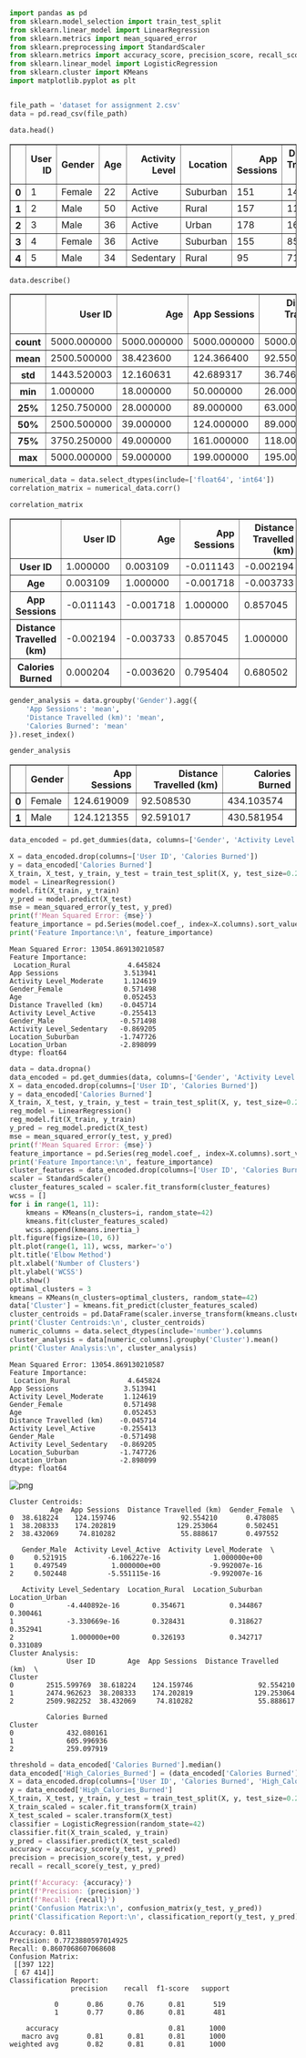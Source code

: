 ```python
import pandas as pd
from sklearn.model_selection import train_test_split
from sklearn.linear_model import LinearRegression
from sklearn.metrics import mean_squared_error
from sklearn.preprocessing import StandardScaler
from sklearn.metrics import accuracy_score, precision_score, recall_score, confusion_matrix, classification_report
from sklearn.linear_model import LogisticRegression
from sklearn.cluster import KMeans
import matplotlib.pyplot as plt


file_path = 'dataset for assignment 2.csv'
data = pd.read_csv(file_path)

data.head()

```




<div>
<style scoped>
    .dataframe tbody tr th:only-of-type {
        vertical-align: middle;
    }

    .dataframe tbody tr th {
        vertical-align: top;
    }

    .dataframe thead th {
        text-align: right;
    }
</style>
<table border="1" class="dataframe">
  <thead>
    <tr style="text-align: right;">
      <th></th>
      <th>User ID</th>
      <th>Gender</th>
      <th>Age</th>
      <th>Activity Level</th>
      <th>Location</th>
      <th>App Sessions</th>
      <th>Distance Travelled (km)</th>
      <th>Calories Burned</th>
    </tr>
  </thead>
  <tbody>
    <tr>
      <th>0</th>
      <td>1</td>
      <td>Female</td>
      <td>22</td>
      <td>Active</td>
      <td>Suburban</td>
      <td>151</td>
      <td>140</td>
      <td>728</td>
    </tr>
    <tr>
      <th>1</th>
      <td>2</td>
      <td>Male</td>
      <td>50</td>
      <td>Active</td>
      <td>Rural</td>
      <td>157</td>
      <td>115</td>
      <td>523</td>
    </tr>
    <tr>
      <th>2</th>
      <td>3</td>
      <td>Male</td>
      <td>36</td>
      <td>Active</td>
      <td>Urban</td>
      <td>178</td>
      <td>163</td>
      <td>795</td>
    </tr>
    <tr>
      <th>3</th>
      <td>4</td>
      <td>Female</td>
      <td>36</td>
      <td>Active</td>
      <td>Suburban</td>
      <td>155</td>
      <td>85</td>
      <td>715</td>
    </tr>
    <tr>
      <th>4</th>
      <td>5</td>
      <td>Male</td>
      <td>34</td>
      <td>Sedentary</td>
      <td>Rural</td>
      <td>95</td>
      <td>71</td>
      <td>439</td>
    </tr>
  </tbody>
</table>
</div>




```python
data.describe()
```




<div>
<style scoped>
    .dataframe tbody tr th:only-of-type {
        vertical-align: middle;
    }

    .dataframe tbody tr th {
        vertical-align: top;
    }

    .dataframe thead th {
        text-align: right;
    }
</style>
<table border="1" class="dataframe">
  <thead>
    <tr style="text-align: right;">
      <th></th>
      <th>User ID</th>
      <th>Age</th>
      <th>App Sessions</th>
      <th>Distance Travelled (km)</th>
      <th>Calories Burned</th>
    </tr>
  </thead>
  <tbody>
    <tr>
      <th>count</th>
      <td>5000.000000</td>
      <td>5000.000000</td>
      <td>5000.000000</td>
      <td>5000.000000</td>
      <td>5000.000000</td>
    </tr>
    <tr>
      <th>mean</th>
      <td>2500.500000</td>
      <td>38.423600</td>
      <td>124.366400</td>
      <td>92.550400</td>
      <td>432.316000</td>
    </tr>
    <tr>
      <th>std</th>
      <td>1443.520003</td>
      <td>12.160631</td>
      <td>42.689317</td>
      <td>36.746095</td>
      <td>187.427426</td>
    </tr>
    <tr>
      <th>min</th>
      <td>1.000000</td>
      <td>18.000000</td>
      <td>50.000000</td>
      <td>26.000000</td>
      <td>102.000000</td>
    </tr>
    <tr>
      <th>25%</th>
      <td>1250.750000</td>
      <td>28.000000</td>
      <td>89.000000</td>
      <td>63.000000</td>
      <td>285.000000</td>
    </tr>
    <tr>
      <th>50%</th>
      <td>2500.500000</td>
      <td>39.000000</td>
      <td>124.000000</td>
      <td>89.000000</td>
      <td>406.000000</td>
    </tr>
    <tr>
      <th>75%</th>
      <td>3750.250000</td>
      <td>49.000000</td>
      <td>161.000000</td>
      <td>118.000000</td>
      <td>560.000000</td>
    </tr>
    <tr>
      <th>max</th>
      <td>5000.000000</td>
      <td>59.000000</td>
      <td>199.000000</td>
      <td>195.000000</td>
      <td>987.000000</td>
    </tr>
  </tbody>
</table>
</div>




```python
numerical_data = data.select_dtypes(include=['float64', 'int64'])
correlation_matrix = numerical_data.corr()

correlation_matrix

```




<div>
<style scoped>
    .dataframe tbody tr th:only-of-type {
        vertical-align: middle;
    }

    .dataframe tbody tr th {
        vertical-align: top;
    }

    .dataframe thead th {
        text-align: right;
    }
</style>
<table border="1" class="dataframe">
  <thead>
    <tr style="text-align: right;">
      <th></th>
      <th>User ID</th>
      <th>Age</th>
      <th>App Sessions</th>
      <th>Distance Travelled (km)</th>
      <th>Calories Burned</th>
    </tr>
  </thead>
  <tbody>
    <tr>
      <th>User ID</th>
      <td>1.000000</td>
      <td>0.003109</td>
      <td>-0.011143</td>
      <td>-0.002194</td>
      <td>0.000204</td>
    </tr>
    <tr>
      <th>Age</th>
      <td>0.003109</td>
      <td>1.000000</td>
      <td>-0.001718</td>
      <td>-0.003733</td>
      <td>-0.003620</td>
    </tr>
    <tr>
      <th>App Sessions</th>
      <td>-0.011143</td>
      <td>-0.001718</td>
      <td>1.000000</td>
      <td>0.857045</td>
      <td>0.795404</td>
    </tr>
    <tr>
      <th>Distance Travelled (km)</th>
      <td>-0.002194</td>
      <td>-0.003733</td>
      <td>0.857045</td>
      <td>1.000000</td>
      <td>0.680502</td>
    </tr>
    <tr>
      <th>Calories Burned</th>
      <td>0.000204</td>
      <td>-0.003620</td>
      <td>0.795404</td>
      <td>0.680502</td>
      <td>1.000000</td>
    </tr>
  </tbody>
</table>
</div>




```python
gender_analysis = data.groupby('Gender').agg({
    'App Sessions': 'mean',
    'Distance Travelled (km)': 'mean',
    'Calories Burned': 'mean'
}).reset_index()

gender_analysis
```




<div>
<style scoped>
    .dataframe tbody tr th:only-of-type {
        vertical-align: middle;
    }

    .dataframe tbody tr th {
        vertical-align: top;
    }

    .dataframe thead th {
        text-align: right;
    }
</style>
<table border="1" class="dataframe">
  <thead>
    <tr style="text-align: right;">
      <th></th>
      <th>Gender</th>
      <th>App Sessions</th>
      <th>Distance Travelled (km)</th>
      <th>Calories Burned</th>
    </tr>
  </thead>
  <tbody>
    <tr>
      <th>0</th>
      <td>Female</td>
      <td>124.619009</td>
      <td>92.508530</td>
      <td>434.103574</td>
    </tr>
    <tr>
      <th>1</th>
      <td>Male</td>
      <td>124.121355</td>
      <td>92.591017</td>
      <td>430.581954</td>
    </tr>
  </tbody>
</table>
</div>




```python
data_encoded = pd.get_dummies(data, columns=['Gender', 'Activity Level', 'Location'])

X = data_encoded.drop(columns=['User ID', 'Calories Burned'])
y = data_encoded['Calories Burned']
X_train, X_test, y_train, y_test = train_test_split(X, y, test_size=0.2, random_state=42)
model = LinearRegression()
model.fit(X_train, y_train)
y_pred = model.predict(X_test)
mse = mean_squared_error(y_test, y_pred)
print(f'Mean Squared Error: {mse}')
feature_importance = pd.Series(model.coef_, index=X.columns).sort_values(ascending=False)
print('Feature Importance:\n', feature_importance)
```

    Mean Squared Error: 13054.869130210587
    Feature Importance:
     Location_Rural              4.645824
    App Sessions                3.513941
    Activity Level_Moderate     1.124619
    Gender_Female               0.571498
    Age                         0.052453
    Distance Travelled (km)    -0.045714
    Activity Level_Active      -0.255413
    Gender_Male                -0.571498
    Activity Level_Sedentary   -0.869205
    Location_Suburban          -1.747726
    Location_Urban             -2.898099
    dtype: float64
    


```python
data = data.dropna()
data_encoded = pd.get_dummies(data, columns=['Gender', 'Activity Level', 'Location'])
X = data_encoded.drop(columns=['User ID', 'Calories Burned'])
y = data_encoded['Calories Burned']
X_train, X_test, y_train, y_test = train_test_split(X, y, test_size=0.2, random_state=42)
reg_model = LinearRegression()
reg_model.fit(X_train, y_train)
y_pred = reg_model.predict(X_test)
mse = mean_squared_error(y_test, y_pred)
print(f'Mean Squared Error: {mse}')
feature_importance = pd.Series(reg_model.coef_, index=X.columns).sort_values(ascending=False)
print('Feature Importance:\n', feature_importance)
cluster_features = data_encoded.drop(columns=['User ID', 'Calories Burned'])
scaler = StandardScaler()
cluster_features_scaled = scaler.fit_transform(cluster_features)
wcss = []
for i in range(1, 11):
    kmeans = KMeans(n_clusters=i, random_state=42)
    kmeans.fit(cluster_features_scaled)
    wcss.append(kmeans.inertia_)
plt.figure(figsize=(10, 6))
plt.plot(range(1, 11), wcss, marker='o')
plt.title('Elbow Method')
plt.xlabel('Number of Clusters')
plt.ylabel('WCSS')
plt.show()
optimal_clusters = 3
kmeans = KMeans(n_clusters=optimal_clusters, random_state=42)
data['Cluster'] = kmeans.fit_predict(cluster_features_scaled)
cluster_centroids = pd.DataFrame(scaler.inverse_transform(kmeans.cluster_centers_), columns=cluster_features.columns)
print('Cluster Centroids:\n', cluster_centroids)
numeric_columns = data.select_dtypes(include='number').columns
cluster_analysis = data[numeric_columns].groupby('Cluster').mean()
print('Cluster Analysis:\n', cluster_analysis)
```

    Mean Squared Error: 13054.869130210587
    Feature Importance:
     Location_Rural              4.645824
    App Sessions                3.513941
    Activity Level_Moderate     1.124619
    Gender_Female               0.571498
    Age                         0.052453
    Distance Travelled (km)    -0.045714
    Activity Level_Active      -0.255413
    Gender_Male                -0.571498
    Activity Level_Sedentary   -0.869205
    Location_Suburban          -1.747726
    Location_Urban             -2.898099
    dtype: float64
    


    
![png](output_5_1.png)
    


    Cluster Centroids:
              Age  App Sessions  Distance Travelled (km)  Gender_Female  \
    0  38.618224    124.159746                92.554210       0.478085   
    1  38.208333    174.202819               129.253064       0.502451   
    2  38.432069     74.810282                55.888617       0.497552   
    
       Gender_Male  Activity Level_Active  Activity Level_Moderate  \
    0     0.521915          -6.106227e-16             1.000000e+00   
    1     0.497549           1.000000e+00            -9.992007e-16   
    2     0.502448          -5.551115e-16            -9.992007e-16   
    
       Activity Level_Sedentary  Location_Rural  Location_Suburban  Location_Urban  
    0             -4.440892e-16        0.354671           0.344867        0.300461  
    1             -3.330669e-16        0.328431           0.318627        0.352941  
    2              1.000000e+00        0.326193           0.342717        0.331089  
    Cluster Analysis:
                  User ID        Age  App Sessions  Distance Travelled (km)  \
    Cluster                                                                  
    0        2515.599769  38.618224    124.159746                92.554210   
    1        2474.962623  38.208333    174.202819               129.253064   
    2        2509.982252  38.432069     74.810282                55.888617   
    
             Calories Burned  
    Cluster                   
    0             432.080161  
    1             605.996936  
    2             259.097919  
    


```python
threshold = data_encoded['Calories Burned'].median()
data_encoded['High_Calories_Burned'] = (data_encoded['Calories Burned'] > threshold).astype(int)
X = data_encoded.drop(columns=['User ID', 'Calories Burned', 'High_Calories_Burned'])
y = data_encoded['High_Calories_Burned']
X_train, X_test, y_train, y_test = train_test_split(X, y, test_size=0.2, random_state=42)
X_train_scaled = scaler.fit_transform(X_train)
X_test_scaled = scaler.transform(X_test)
classifier = LogisticRegression(random_state=42)
classifier.fit(X_train_scaled, y_train)
y_pred = classifier.predict(X_test_scaled)
accuracy = accuracy_score(y_test, y_pred)
precision = precision_score(y_test, y_pred)
recall = recall_score(y_test, y_pred)

print(f'Accuracy: {accuracy}')
print(f'Precision: {precision}')
print(f'Recall: {recall}')
print('Confusion Matrix:\n', confusion_matrix(y_test, y_pred))
print('Classification Report:\n', classification_report(y_test, y_pred))
```

    Accuracy: 0.811
    Precision: 0.7723880597014925
    Recall: 0.8607068607068608
    Confusion Matrix:
     [[397 122]
     [ 67 414]]
    Classification Report:
                   precision    recall  f1-score   support
    
               0       0.86      0.76      0.81       519
               1       0.77      0.86      0.81       481
    
        accuracy                           0.81      1000
       macro avg       0.81      0.81      0.81      1000
    weighted avg       0.82      0.81      0.81      1000
    
    


```python

```

